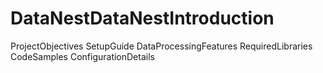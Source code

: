 # DataNestDataNestIntroduction
ProjectObjectives
SetupGuide
DataProcessingFeatures
RequiredLibraries
CodeSamples
ConfigurationDetails
